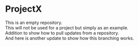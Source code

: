 # ProjectX
This is an empty repository.<br>
This will not be used for a project but simply as an example.<br>
Addition to show how to pull updates from a repository.<br>
And here is another update to show how this branching works.
